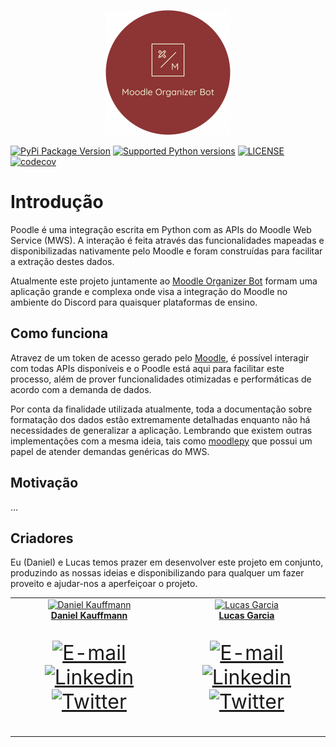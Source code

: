 <p align="center">
    <a href="https://github.com/danielkauffmann/poodle">
        <img src="/images/rlogo.png" width="200" height="200" alt="Moodle Organizer Bot" >
    </a>
</p>

[![PyPi Package Version](https://img.shields.io/pypi/v/poodle)](https://pypi.org/project/poodle/)
[![Supported Python versions](https://img.shields.io/pypi/pyversions/poodle)](https://pypi.org/project/poodle/)
[![LICENSE](https://img.shields.io/github/license/danielkauffmann/poodle)](https://github.com/danielkauffmann/poodle/blob/master/LICENSE)
[![codecov](https://codecov.io/gh/danielkauffmann/poodle/branch/main/graph/badge.svg?token=D7OI3GWKRT)](https://codecov.io/gh/danielkauffmann/poodle)


# Introdução
Poodle é uma integração escrita em Python com as APIs do Moodle Web Service (MWS). A interação é feita através das
funcionalidades mapeadas e disponibilizadas nativamente pelo Moodle e foram construídas para facilitar a extração
destes dados.

Atualmente este projeto juntamente ao [Moodle Organizer Bot](https://github.com/lsglucas/mob) formam uma aplicação 
grande e complexa onde visa a integração do Moodle no ambiente do Discord para quaisquer plataformas de ensino.


## Como funciona
Atravez de um token de acesso gerado pelo [Moodle](https://moodle.org/), é possível interagir com todas APIs disponíveis
e o Poodle está aqui para facilitar este processo, além de prover funcionalidades otimizadas e performáticas de acordo 
com a demanda de dados.

Por conta da finalidade utilizada atualmente, toda a documentação sobre formatação dos dados estão extremamente 
detalhadas enquanto não há necessidades de generalizar a aplicação. Lembrando que existem outras implementações com a
mesma ideia, tais como [moodlepy](https://github.com/hexatester/moodlepy) que possui um papel de atender demandas 
genéricas do MWS.


## Motivação
...

## Criadores
Eu (Daniel) e Lucas temos prazer em desenvolver este projeto em conjunto, produzindo as nossas ideias e disponibilizando
para qualquer um fazer proveito e ajudar-nos a aperfeiçoar o projeto.

<table>
  <tr>
    <td align="center">
      <a href="https://github.com/danielkauffmann">
        <img src="https://avatars.githubusercontent.com/u/62577994?v=4" width="150px;" alt="Daniel Kauffmann"/>
        <br />
        <a href="https://github.com/danielkauffmann">
          <b>Daniel Kauffmann</b>
        </a>
        <br />
        <p style="font-size: 2rem">
          <a href="mailto:vkdaniel@icloud.com">
            <img src="https://img.icons8.com/emoji/32/000000/envelope-.png" alt="E-mail"/>
          </a>
          <a href="https://www.linkedin.com/in/danielkauffmann">
            <img src="https://img.icons8.com/color/32/000000/linkedin.png" alt="Linkedin"/>
          </a>
          <a href="https://twitter.com/danieldowombo">
            <img src="https://img.icons8.com/fluency/32/000000/twitter--v3.png" alt="Twitter"/>
          </a>
        </p>
      </a>
    </td>
    <td align="center">
      <a href="https://github.com/lsglucas">
        <img src="https://avatars.githubusercontent.com/u/61513630?v=4" width="150px;" alt="Lucas Garcia"/>
        <br />
        <a href="https://github.com/lsglucas">
          <b>Lucas Garcia</b>
        </a>
        <br />
        <p style="font-size: 2rem">
          <a href="mailto:lsglucas@pm.me">
            <img src="https://img.icons8.com/emoji/32/000000/envelope-.png" alt="E-mail"/>
          </a>
          <a href="https://www.linkedin.com/in/lsglucas">
            <img src="https://img.icons8.com/color/32/000000/linkedin.png" alt="Linkedin"/>
          </a>
          <a href="https://twitter.com/lsglucass">
            <img src="https://img.icons8.com/fluency/32/000000/twitter--v3.png" alt="Twitter"/>
          </a>
        </p>
      </a>
    </td>
  </tr>
</table>